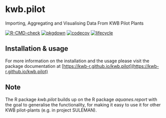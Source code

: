 # kwb.pilot

Importing, Aggregating and Visualising Data From KWB Pilot Plants

[![R-CMD-check](https://github.com/KWB-R/kwb.pilot/workflows/R-CMD-check/badge.svg)](https://github.com/KWB-R/kwb.pilot/actions?query=workflow%3AR-CMD-check)
[![pkgdown](https://github.com/KWB-R/kwb.pilot/workflows/pkgdown/badge.svg)](https://github.com/KWB-R/kwb.pilot/actions?query=workflow%3Apkgdown)
[![codecov](https://codecov.io/github/KWB-R/kwb.pilot/branch/master/graphs/badge.svg)](https://codecov.io/github/KWB-R/kwb.pilot)
[![lifecycle](https://img.shields.io/badge/lifecycle-stable-brightgreen.svg)](https://www.tidyverse.org/lifecycle/#stable) 

## Installation & usage

For more information on the installation and the usage please visit the 
package documentation at [https://kwb-r.github.io/kwb.pilot](https://kwb-r.github.io/kwb.pilot)

## Note 

The R package *kwb.pilot* builds up on the R package *aquanes.report* with the 
goal to generalise the functionality, for making it easy to use it for other 
KWB pilot-plants (e.g. in project SULEMAN).